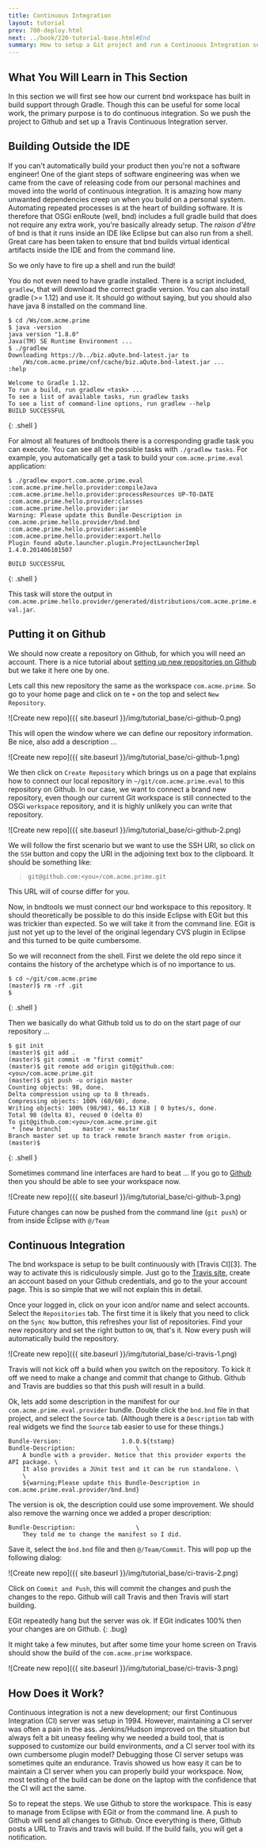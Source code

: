 ```yaml
---
title: Continuous Integration
layout: tutorial
prev: 700-deploy.html
next: ../book/220-tutorial-base.html#End
summary: How to setup a Git project and run a Continuous Integration server
---
```


## What You Will Learn in This Section

In this section we will first see how our current bnd workspace has built in build support through Gradle. Though this can be useful for some local work, the primary purpose is to do continuous integration. So we push the project to Github and set up a Travis Continuous Integration server.

## Building Outside the IDE

If you can't automatically build your product then you're not a software engineer! One of the giant steps of software engineering was when we came from the cave of releasing code from our personal machines and moved into the world of continuous integration. It is amazing how many unwanted dependencies creep un when you build on a personal system. Automating repeated processes is at the heart of building software. It is therefore that OSGi enRoute (well, bnd) includes a full gradle build that does not require any extra work, you're basically already setup. The _raison d'être_ of bnd is that it runs inside an IDE like Eclipse but can also run from a shell. Great care has been taken to ensure that bnd builds virtual identical artifacts inside the IDE and from the command line. 

So we only have to fire up a shell and run the build!

You do not even need to have gradle installed. There is a script included, `gradlew`, that will download the correct gradle version. You can also install gradle (>= 1.12) and use it. It should go without saying, but you should also have java 8 installed on the command line.

	$ cd /Ws/com.acme.prime
	$ java -version
	java version "1.8.0"
	Java(TM) SE Runtime Environment ...
	$ ./gradlew
	Downloading https://b../biz.aQute.bnd-latest.jar to 
	    /Ws/com.acme.prime/cnf/cache/biz.aQute.bnd-latest.jar ...
	:help
	
	Welcome to Gradle 1.12.
	To run a build, run gradlew <task> ...
	To see a list of available tasks, run gradlew tasks
	To see a list of command-line options, run gradlew --help
	BUILD SUCCESSFUL
{: .shell }

For almost all features of bndtools there is a corresponding gradle task you can execute. You can see all the possible tasks with `./gradlew tasks`. For example, you automatically get a task to build your `com.acme.prime.eval` application:

	$ ./gradlew export.com.acme.prime.eval
	:com.acme.prime.hello.provider:compileJava
	:com.acme.prime.hello.provider:processResources UP-TO-DATE
	:com.acme.prime.hello.provider:classes
	:com.acme.prime.hello.provider:jar
	Warning: Please update this Bundle-Description in com.acme.prime.hello.provider/bnd.bnd
	:com.acme.prime.hello.provider:assemble
	:com.acme.prime.hello.provider:export.hello
	Plugin found aQute.launcher.plugin.ProjectLauncherImpl 1.4.0.201406101507

	BUILD SUCCESSFUL
{: .shell }

This task will store the output in `com.acme.prime.hello.provider/generated/distributions/com.acme.prime.eval.jar`.

## Putting it on Github

We should now create a repository on Github, for which you will need an account. There is a nice tutorial about [setting up new repositories on Github][1] but we take it here one by one.

Lets call this new repository the same as the workspace `com.acme.prime`. So go to your home page and click on te `+` on the top and select `New Repository`.

![Create new repo]({{ site.baseurl }}/img/tutorial_base/ci-github-0.png)

This will open the window where we can define our repository information. Be nice, also add a description ...

![Create new repo]({{ site.baseurl }}/img/tutorial_base/ci-github-1.png)

We then click on `Create Repository` which brings us on a page that explains how to connect our local repository in `~/git/com.acme.prime.eval` to this repository on Github. In our case, we want to connect a brand new repository, even though our current Git workspace is still connected to the OSGi `workspace` repository, and it is highly unlikely you can write that repository.

![Create new repo]({{ site.baseurl }}/img/tutorial_base/ci-github-2.png)

We will follow the first scenario but we want to use the SSH URI, so click on the `SSH` button and copy the URI in the adjoining text box to the clipboard. It should be something like:

> `git@github.com:<you>/com.acme.prime.git`

This URL will of course differ for you. 

Now, in bndtools we must connect our bnd workspace to this repository. It should theoretically be possible to do this inside Eclipse with EGit but this was trickier than expected. So we will take it from the command line. EGit is just not yet up to the level of the original legendary CVS plugin in Eclipse and this turned to be quite cumbersome.

So we will reconnect from the shell. First we delete the old repo since it contains the history of the archetype which is of no importance to us.

	$ cd ~/git/com.acme.prime
	(master)$ rm -rf .git
	$
{: .shell }

Then we basically do what Github told us to do on the start page of our repository ...

	$ git init
	(master)$ git add .
	(master)$ git commit -m "first commit"
	(master)$ git remote add origin git@github.com:<you>/com.acme.prime.git
	(master)$ git push -u origin master
	Counting objects: 98, done.
	Delta compression using up to 8 threads.
	Compressing objects: 100% (60/60), done.
	Writing objects: 100% (98/98), 66.13 KiB | 0 bytes/s, done.
	Total 98 (delta 8), reused 0 (delta 0)
	To git@github.com:<you>/com.acme.prime.git
	 * [new branch]      master -> master
	Branch master set up to track remote branch master from origin.
	(master)$
{: .shell }

Sometimes command line interfaces are hard to beat ... If you go to [Github][2] then you should be able to see your workspace now.

![Create new repo]({{ site.baseurl }}/img/tutorial_base/ci-github-3.png)

Future changes can now be pushed from the command line (`git push`) or from inside Eclipse with `@/Team`

## Continuous Integration

The bnd workspace is setup to be built continuously with [Travis CI][3]. The way to activate this is ridiculously simple. Just go to the [Travis site](https://travis-ci.org/), create an account based on your Github credentials, and go to the your account page. This is so simple that we will not explain this in detail.

Once your logged in, click on your icon and/or name and select accounts. Select the `Repositories` tab. The first time it is likely that you need to click on the `Sync Now` button, this refreshes your list of repositories. Find your new repository and set the right button to `ON`, that's it. Now every push will automatically build the repository.

![Create new repo]({{ site.baseurl }}/img/tutorial_base/ci-travis-1.png)

Travis will not kick off a build when you switch on the repository. To kick it off we need to make a change and commit that change to Github. Github and Travis are buddies so that this push will result in a build.

Ok, lets add some description in the manifest for our `com.acme.prime.eval.provider` bundle. Double click the `bnd.bnd` file in that project, and select the `Source` tab. (Although there is a `Description` tab with real widgets we find the `Source` tab easier to use for these things.) 

	Bundle-Version:					1.0.0.${tstamp}
	Bundle-Description: 				\
		A bundle with a provider. Notice that this provider exports the API package. \
		It also provides a JUnit test and it can be run standalone. \
		\
		${warning;Please update this Bundle-Description in com.acme.prime.eval.provider/bnd.bnd}
	
The version is ok, the description could use some improvement. We should also remove the warning once we added a proper description:

	Bundle-Description: 				\
		They told me to change the manifest so I did.

Save it, select the `bnd.bnd` file and then `@/Team/Commit`. This will pop up the following dialog:

![Create new repo]({{ site.baseurl }}/img/tutorial_base/ci-travis-2.png)

Click on `Commit and Push`, this will commit the changes and push the changes to the repo. Github will call Travis and then Travis will start building.

EGit repeatedly hang but the server was ok. If EGit indicates 100% then your changes are on Github.
{: .bug}

It might take a few minutes, but after some time your home screen on Travis should show the build of the `com.acme.prime` workspace.

![Create new repo]({{ site.baseurl }}/img/tutorial_base/ci-travis-3.png)

## How Does it Work?

Continuous integration is not a new development; our first Continuous Integration (CI) server was setup in 1994. However, maintaining a CI server was often a pain in the ass. Jenkins/Hudson improved on the situation but always felt a bit uneasy feeling why we needed a build tool, that is supposed to customize our build environments, *and* a CI server tool with its own cumbersome plugin model? Debugging those CI server setups was sometimes quite an endurance. Travis showed us how easy it can be to maintain a CI server when you can properly build your workspace. Now, most testing of the build can be done on the laptop with the confidence that the CI will act the same.

So to repeat the steps. We use Github to store the workspace. This is easy to manage from Eclipse with EGit or from the command line. A push to Github will send all changes to Github. Once everything is there, Github posts a URL to Travis and travis will build. If the build fails, you will get a notification.


[1]: https://help.github.com/articles/create-a-repo/
[2]: https:/github.com

